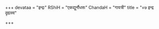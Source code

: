 +++
devataa = "इन्द्रः"
RShiH = "एकद्यूर्नौधसः"
ChandaH = "गायत्री"
title = "०७ इन्द्र दृह्यस्व"

+++
